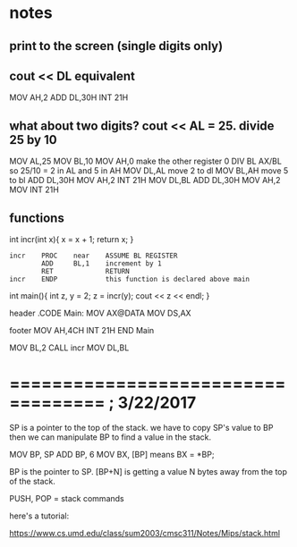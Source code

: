 # notes

## print to the screen (single digits only)

## cout << DL equivalent

MOV     AH,2
ADD     DL,30H
INT     21H

## what about two digits? cout << AL = 25. divide 25 by 10

MOV     AL,25
MOV     BL,10
MOV     AH,0 make the other register 0
DIV     BL AX/BL so 25/10 = 2 in AL and 5 in AH
MOV     DL,AL move 2 to dl
MOV     BL,AH move 5 to bl
ADD     DL,30H
MOV     AH,2
INT     21H
MOV     DL,BL
ADD     DL,30H
MOV     AH,2
MOV     INT 21H

## functions

int incr(int x){
  x = x + 1;
  return x;
}

```
incr    PROC    near    ASSUME BL REGISTER
        ADD     BL,1    increment by 1
        RET             RETURN
incr    ENDP            this function is declared above main
```

int main(){
  int z, y = 2;
  z = incr(y);
  cout << z << endl;
}

header
      .CODE
Main: MOV   AX@DATA
      MOV   DS,AX
	  
footer
MOV     AH,4CH
INT     21H
END     Main

MOV   BL,2
CALL  incr
MOV   DL,BL


===================================
;				3/22/2017
===================================

SP is a pointer to the top of the stack.
we have to copy SP's value to BP then we
can manipulate BP to find a value in the stack.

MOV		BP, SP
ADD		BP, 6
MOV		BX, [BP] means BX = *BP;

BP is the pointer to SP. [BP+N] is getting a
value N bytes away from the top of the stack.

PUSH, POP = stack commands

here's a tutorial:

https://www.cs.umd.edu/class/sum2003/cmsc311/Notes/Mips/stack.html